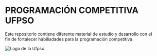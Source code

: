 # PROGRAMACIÓN COMPETITIVA UFPSO
Este repositorio contiene diferente material de estudio y desarrollo con el fin de fortalecer habiliadades para la programación competitiva.

<img src="https://divisis.ufpso.edu.co/images/baner/logo_vertical.png" alt="Logo de la Ufpso"></img>

